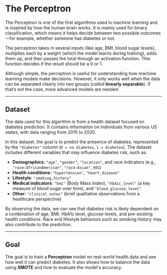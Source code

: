 # The Perceptron

The Perceptron is one of the first algorithms used in machine learning and is inspired by how the human brain works. It is mainly used for binary classification, which means it helps decide between two possible outcomes—for example, whether someone has diabetes or not.

The perceptron takes in several inputs (like age, BMI, blood sugar levels), multiplies each by a weight (which the model learns during training), adds them up, and then passes the total through an activation function. This function decides if the result should be a 0 or 1.

Although simple, the perceptron is useful for understanding how machine learning models make decisions. However, it only works well when the data can be separated clearly into two groups (called **linearly separable**). If that’s not the case, more advanced models are needed.

---

## Dataset

The data used for this algorithm is from a health dataset focused on diabetes prediction. It contains information on individuals from various US states, with data ranging from 2015 to 2020.

In this dataset, the goal is to predict the presence of diabetes, represented by the `"diabetes"` column (`0 = no diabetes`, `1 = diabetes`). The dataset includes different variables that may influence diabetes risk, such as:

- **Demographics**: `"age"`, `"gender"`, `"location"`, and race indicators (e.g., `"race:AfricanAmerican"`, `"race:Asian"`, etc)
- **Health conditions**: `"hypertension"`, `"heart_disease"`
- **Lifestyle**: `"smoking_history"`
- **Medical indicators**: `"bmi"` (Body Mass Index), `"hbA1c_level"` (a key measure of blood sugar over time), and `"blood_glucose_level"`
- **Other**: `"clinical_notes"` (brief qualitative observations from a healthcare perspective)

By observing the data, we can see that diabetes risk is likely dependent on a combination of age, BMI, HbA1c level, glucose levels, and pre-existing health conditions. Race and lifestyle behaviors such as smoking history may also contribute to the prediction.

---

## Goal

The goal is to train a **Perceptron** model on real-world health data and see how well it can predict diabetes. It also shows how to balance the data using **SMOTE** and how to evaluate the model's accuracy.